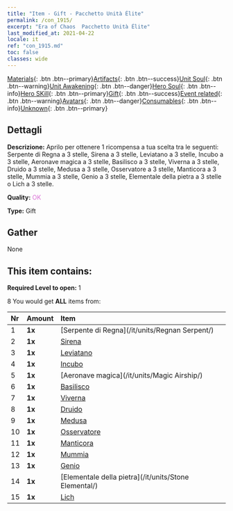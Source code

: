 ```yaml
---
title: "Item - Gift - Pacchetto Unità Élite"
permalink: /con_1915/
excerpt: "Era of Chaos  Pacchetto Unità Élite"
last_modified_at: 2021-04-22
locale: it
ref: "con_1915.md"
toc: false
classes: wide
---
```

 [Materials](/ItemsIT/){: .btn .btn--primary}[Artifacts](/ItemsIT/Artifacts/){: .btn .btn--success}[Unit Soul](/ItemsIT/UnitSoul/){: .btn .btn--warning}[Unit Awakening](/ItemsIT/UnitAwakening/){: .btn .btn--danger}[Hero Soul](/ItemsIT/HeroSoul/){: .btn .btn--info}[Hero SKill](/ItemsIT/HeroSkill/){: .btn .btn--primary}[Gift](/ItemsIT/Gift/){: .btn .btn--success}[Event related](/ItemsIT/Events/){: .btn .btn--warning}[Avatars](/ItemsIT/Avatars/){: .btn .btn--danger}[Consumables](/ItemsIT/Consumables/){: .btn .btn--info}[Unknown](/ItemsIT/Unknown/){: .btn .btn--primary}

## Dettagli
 **Descrizione:** Aprilo per ottenere 1 ricompensa a tua scelta tra le seguenti: Serpente di Regna a 3 stelle, Sirena a 3 stelle, Leviatano a 3 stelle, Incubo a 3 stelle, Aeronave magica a 3 stelle, Basilisco a 3 stelle, Viverna a 3 stelle, Druido a 3 stelle, Medusa a 3 stelle, Osservatore a 3 stelle, Manticora a 3 stelle, Mummia a 3 stelle, Genio a 3 stelle, Elementale della pietra a 3 stelle o Lich a 3 stelle.

 **Quality:** <span style="color: #DA70D6">OK</span>

 **Type:** Gift

## Gather

  None

## This item contains:

 **Required Level to open:** 1

 8 You would get **ALL** items  from:

  | Nr | Amount |     Item    |
  |:---|:-------|:------------|
  | 1 |  **1x** | [Serpente di Regna](/it/units/Regnan Serpent/) |  | 
  | 2 |  **1x** | [Sirena](/it/units/Mermaid/) |  | 
  | 3 |  **1x** | [Leviatano](/it/units/Revyaratan/) |  | 
  | 4 |  **1x** | [Incubo](/it/units/Nightmare/) |  | 
  | 5 |  **1x** | [Aeronave magica](/it/units/Magic Airship/) |  | 
  | 6 |  **1x** | [Basilisco](/it/units/Basilisk/) |  | 
  | 7 |  **1x** | [Viverna](/it/units/Wyvern/) |  | 
  | 8 |  **1x** | [Druido](/it/units/Druid/) |  | 
  | 9 |  **1x** | [Medusa](/it/units/Medusa/) |  | 
  | 10 |  **1x** | [Osservatore](/it/units/Beholder/) |  | 
  | 11 |  **1x** | [Manticora](/it/units/Manticore/) |  | 
  | 12 |  **1x** | [Mummia](/it/units/Mummy/) |  | 
  | 13 |  **1x** | [Genio](/it/units/Genie/) |  | 
  | 14 |  **1x** | [Elementale della pietra](/it/units/Stone Elemental/) |  | 
  | 15 |  **1x** | [Lich](/it/units/Lich/) |  | 
